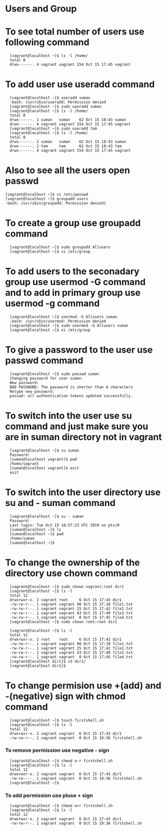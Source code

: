 # Users and Group

# To see total number of users use following command

      [vagrant@localhost ~]$ ls -l /home/
      total 0
      drwx------. 4 vagrant vagrant 154 Oct 15 17:45 vagrant

# To add user use useradd command

      [vagrant@localhost ~]$ useradd suman
      -bash: /usr/sbin/useradd: Permission denied
      [vagrant@localhost ~]$ sudo useradd suman
      [vagrant@localhost ~]$ ls -l /home/
      total 0
      drwx------. 2 suman   suman    62 Oct 15 18:43 suman
      drwx------. 4 vagrant vagrant 154 Oct 15 17:45 vagrant
      [vagrant@localhost ~]$ sudo useradd tom
      [vagrant@localhost ~]$ ls -l /home/
      total 0
      drwx------. 2 suman   suman    62 Oct 15 18:43 suman
      drwx------. 2 tom     tom      62 Oct 15 18:43 tom
      drwx------. 4 vagrant vagrant 154 Oct 15 17:45 vagrant

# Also to see all the users open passwd

    [vagrant@localhost ~]$ vi /etc/passwd
    [vagrant@localhost ~]$ groupadd users
    -bash: /usr/sbin/groupadd: Permission denied]
    
# To create a group use groupadd command
      [vagrant@localhost ~]$ sudo groupadd Allusers
      [vagrant@localhost ~]$ vi /etc/group

# To add users to the seconadary group use usermod -G command and to add in primary group use usermod -g command
      [vagrant@localhost ~]$ usermod -G Allusers suman
      -bash: /usr/sbin/usermod: Permission denied
      [vagrant@localhost ~]$ sudo usermod -G Allusers suman
      [vagrant@localhost ~]$ vi /etc/group
      
# To give a password to the user use passwd command 
      [vagrant@localhost ~]$ sudo passwd suman
      Changing password for user suman.
      New password:
      BAD PASSWORD: The password is shorter than 8 characters
      Retype new password:
      passwd: all authentication tokens updated successfully.
# To switch into the user use su command and just make sure you are in suman directory not in vagrant
      [vagrant@localhost ~]$ su suman
      Password:
      [suman@localhost vagrant]$ pwd
      /home/vagrant
      [suman@localhost vagrant]$ exit
      exit
# To switch into the user directory use su and - suman command
      [vagrant@localhost ~]$ su - suman
      Password:
      Last login: Tue Oct 15 18:57:23 UTC 2019 on pts/0
      [suman@localhost ~]$ ls
      [suman@localhost ~]$ pwd
      /home/suman
      [suman@localhost ~]$

# To change the ownership of the directory use chown command
      [vagrant@localhost ~]$ sudo chown vagrant:root dir1
      [vagrant@localhost ~]$ ls -l
      total 12
      drwxrwxr-x. 2 vagrant root     6 Oct 15 17:43 dir1
      -rw-rw-r--. 1 vagrant vagrant 90 Oct 15 17:10 file1.txt
      -rw-rw-r--. 1 vagrant vagrant 25 Oct 15 17:42 file2.txt
      -rw-rw-r--. 1 vagrant vagrant 43 Oct 15 17:49 file3.txt
      -rw-rw-r--. 1 vagrant vagrant  0 Oct 15 17:45 file4.txt
      [vagrant@localhost ~]$ sudo chown root:root dir1

      [vagrant@localhost ~]$ ls -l
      total 12
      drwxrwxr-x. 2 root    root     6 Oct 15 17:43 dir1
      -rw-rw-r--. 1 vagrant vagrant 90 Oct 15 17:10 file1.txt
      -rw-rw-r--. 1 vagrant vagrant 25 Oct 15 17:42 file2.txt
      -rw-rw-r--. 1 vagrant vagrant 43 Oct 15 17:49 file3.txt
      -rw-rw-r--. 1 vagrant vagrant  0 Oct 15 17:45 file4.txt
      [vagrant@localhost dir1]$ cd dir1/
      [vagrant@localhost dir1]$
      
# To change permision use +(add) and -(negative) sign with chmod command 
      [vagrant@localhost ~]$ touch firstshell.sh
      [vagrant@localhost ~]$ ls -l
      total 12
      drwxrwxr-x. 2 vagrant vagrant  6 Oct 15 17:43 dir1
      -rw-rw-r--. 1 vagrant vagrant  0 Oct 15 19:36 firstshell.sh
      
### To remove permission use negative - sign
      [vagrant@localhost ~]$ chmod o-r firstshell.sh
      [vagrant@localhost ~]$ ls -l
      total 12
      drwxrwxr-x. 2 vagrant vagrant  6 Oct 15 17:43 dir1
      -rw-rw----. 1 vagrant vagrant  0 Oct 15 19:36 firstshell.sh
      [vagrant@localhost ~]$
      
### To add permission use pluse + sign
      [vagrant@localhost ~]$ chmod o+r firstshell.sh
      [vagrant@localhost ~]$ ls -l
      total 12
      drwxrwxr-x. 2 vagrant vagrant  6 Oct 15 17:43 dir1
      -rw-rw-r--. 1 vagrant vagrant  0 Oct 15 19:36 firstshell.sh

